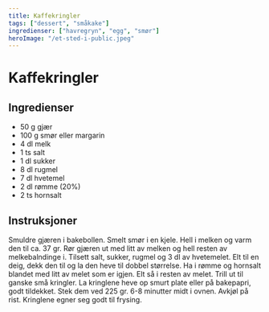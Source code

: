 ```yaml
---
title: Kaffekringler
tags: ["dessert", "småkake"]
ingredienser: ["havregryn", "egg", "smør"]
heroImage: "/et-sted-i-public.jpeg"
---
```


# Kaffekringler

## Ingredienser

- 50 g gjær
- 100 g smør eller margarin
- 4 dl melk
- 1 ts salt
- 1 dl sukker
- 8 dl rugmel
- 7 dl hvetemel
- 2 dl rømme (20%)
- 2 ts hornsalt

## Instruksjoner

Smuldre gjæren i bakebollen. Smelt smør i en kjele. Hell i melken og varm den til ca. 37 gr. Rør gjæren ut med litt av melken og hell resten av melkebalndinge i. Tilsett salt, sukker, rugmel og 3 dl av hvetemelet. Elt til en deig, dekk den til og la den heve til dobbel størrelse. Ha i rømme og hornsalt blandet med litt av melet som er igjen. Elt så i resten av melet. Trill ut til ganske små kringler. La kringlene heve op smurt plate eller på bakepapri, godt tildekket. Stek dem ved 225 gr. 6-8 minutter midt i ovnen. Avkjøl på rist. Kringlene egner seg godt til frysing.
